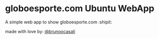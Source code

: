 # globoesporte.com Ubuntu WebApp

A simple web app to show globoesporte.com :shipit:

made with love by: [@brunoocasali](github.com/brunoocasali)
